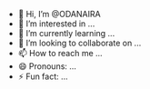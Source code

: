 - 👋 Hi, I’m @ODANAIRA
- 👀 I’m interested in ...
- 🌱 I’m currently learning ...
- 💞️ I’m looking to collaborate on ...
- 📫 How to reach me ...
- 😄 Pronouns: ...
- ⚡ Fun fact: ...

<!---
ODANAIRA/ODANAIRA is a ✨ special ✨ repository because its `README.md` (this file) appears on your GitHub profile.
You can click the Preview link to take a look at your changes.
--->
